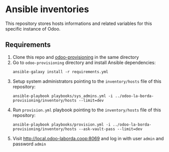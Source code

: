 # Ansible inventories
This repository stores hosts informations and related variables for this specific instance of Odoo.

## Requirements

1. Clone this repo and [odoo-provisioning](https://gitlab.com/femprocomuns/odoo-provisioning) in the same directory
2. Go to `odoo-provisioning` directory and install Ansible dependencies:
   ```
   ansible-galaxy install -r requirements.yml
   ```
3. Setup system administrators pointing to the `inventory/hosts` file of this repository:
   ```
   ansible-playbook playbooks/sys_admins.yml -i ../odoo-la-borda-provisioning/inventory/hosts --limit=dev
   ```
4. Run `provision.yml` playbook pointing to the `inventory/hosts` file of this repository:
   ```
   ansible-playbook playbooks/provision.yml -i ../odoo-la-borda-provisioning/inventory/hosts --ask-vault-pass --limit=dev
   ```
5. Visit http://local.odoo-laborda.coop:8069 and log in with user `admin` and password `admin`

